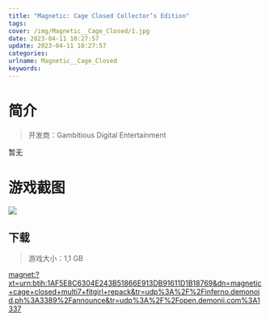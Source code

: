 ```yaml
---
title: "Magnetic: Cage Closed Collector’s Edition"
tags: 
cover: /img/Magnetic__Cage_Closed/1.jpg
date: 2023-04-11 10:27:57
update: 2023-04-11 10:27:57
categories: 
urlname: Magnetic__Cage_Closed
keywords: 
---
```

# 简介

> 开发商：Gambitious Digital Entertainment

暂无

# 游戏截图

![](/img/Magnetic__Cage_Closed/2.jpg)


## 下载

> 游戏大小：1,1 GB

[magnet:?xt=urn:btih:1AF5E8C6304E243B51866E913DB91611D1B18769&amp;dn=magnetic+cage+closed+multi7+fitgirl+repack&amp;tr=udp%3A%2F%2Finferno.demonoid.ph%3A3389%2Fannounce&amp;tr=udp%3A%2F%2Fopen.demonii.com%3A1337](magnet:?xt=urn:btih:1AF5E8C6304E243B51866E913DB91611D1B18769&amp;dn=magnetic+cage+closed+multi7+fitgirl+repack&amp;tr=udp%3A%2F%2Finferno.demonoid.ph%3A3389%2Fannounce&amp;tr=udp%3A%2F%2Fopen.demonii.com%3A1337)